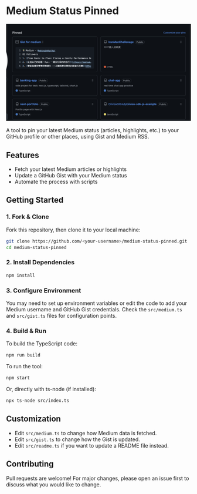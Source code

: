 
# Medium Status Pinned

![Preview of Medium Status Pinned](./medium-pinned.png)

A tool to pin your latest Medium status (articles, highlights, etc.) to your GitHub profile or other places, using Gist and Medium RSS.

## Features
- Fetch your latest Medium articles or highlights
- Update a GitHub Gist with your Medium status
- Automate the process with scripts

## Getting Started

### 1. Fork & Clone
Fork this repository, then clone it to your local machine:

```sh
git clone https://github.com/<your-username>/medium-status-pinned.git
cd medium-status-pinned
```

### 2. Install Dependencies

```sh
npm install
```

### 3. Configure Environment

You may need to set up environment variables or edit the code to add your Medium username and GitHub Gist credentials. Check the `src/medium.ts` and `src/gist.ts` files for configuration points.

### 4. Build & Run

To build the TypeScript code:

```sh
npm run build
```

To run the tool:

```sh
npm start
```

Or, directly with ts-node (if installed):

```sh
npx ts-node src/index.ts
```

## Customization
- Edit `src/medium.ts` to change how Medium data is fetched.
- Edit `src/gist.ts` to change how the Gist is updated.
- Edit `src/readme.ts` if you want to update a README file instead.

## Contributing
Pull requests are welcome! For major changes, please open an issue first to discuss what you would like to change.


